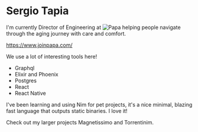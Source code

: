 # Sergio Tapia

I'm currently Director of Engineering at ![Papa](https://github.com/joinpapa) helping
people navigate through the aging journey with care and comfort.

https://www.joinpapa.com/

We use a lot of interesting tools here!

- Graphql
- Elixir and Phoenix
- Postgres
- React
- React Native

I've been learning and using Nim for pet projects, it's a nice minimal, blazing fast language
that outputs static binaries. I love it!


Check out my larger projects Magnetissimo and Torrentinim.
